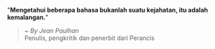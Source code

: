 "**Mengetahui beberapa bahasa bukanlah suatu kejahatan, itu adalah kemalangan.**"

> ~ _By Jean Paulhan_  
Penulis, pengkritik dan penerbit dari Perancis
